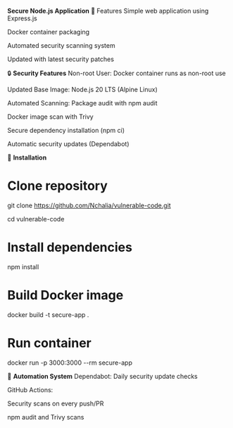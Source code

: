 **Secure Node.js Application**
🌟 Features
Simple web application using Express.js

Docker container packaging

Automated security scanning system

Updated with latest security patches

🔒 **Security Features**
Non-root User: Docker container runs as non-root use

Updated Base Image: Node.js 20 LTS (Alpine Linux)

Automated Scanning:
Package audit with npm audit

Docker image scan with Trivy

Secure dependency installation (npm ci)

Automatic security updates (Dependabot)

🚀 **Installation**
# Clone repository
git clone https://github.com/Nchalia/vulnerable-code.git

cd vulnerable-code
# Install dependencies
npm install

# Build Docker image
docker build -t secure-app .

# Run container
docker run -p 3000:3000 --rm secure-app

🤖 **Automation System**
Dependabot: Daily security update checks

GitHub Actions:

Security scans on every push/PR

npm audit and Trivy scans


